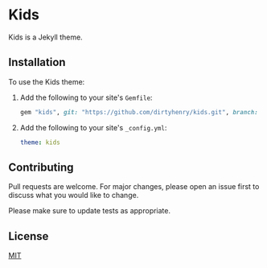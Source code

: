 # Kids

Kids is a Jekyll theme.

## Installation

To use the Kids theme:

1. Add the following to your site's `Gemfile`:

   ```ruby
   gem "kids", git: "https://github.com/dirtyhenry/kids.git", branch: 'main'
   ```

1. Add the following to your site's `_config.yml`:

   ```yml
   theme: kids
   ```

## Contributing

Pull requests are welcome. For major changes, please open an issue first to
discuss what you would like to change.

Please make sure to update tests as appropriate.

## License

[MIT](https://choosealicense.com/licenses/mit/)
